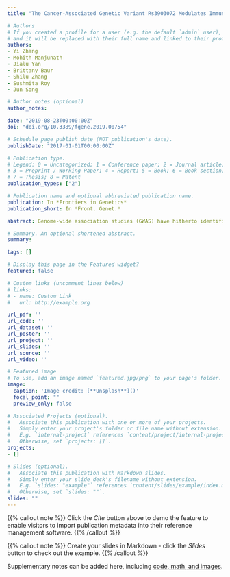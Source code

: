 ```yaml
---
title: "The Cancer-Associated Genetic Variant Rs3903072 Modulates Immune Cells in the Tumor Microenvironment"

# Authors
# If you created a profile for a user (e.g. the default `admin` user), write the username (folder name) here 
# and it will be replaced with their full name and linked to their profile.
authors:
- Yi Zhang
- Mohith Manjunath
- Jialu Yan
- Brittany Baur
- Shilu Zhang
- Sushmita Roy
- Jun Song

# Author notes (optional)
author_notes:

date: "2019-08-23T00:00:00Z"
doi: "doi.org/10.3389/fgene.2019.00754"

# Schedule page publish date (NOT publication's date).
publishDate: "2017-01-01T00:00:00Z"

# Publication type.
# Legend: 0 = Uncategorized; 1 = Conference paper; 2 = Journal article;
# 3 = Preprint / Working Paper; 4 = Report; 5 = Book; 6 = Book section;
# 7 = Thesis; 8 = Patent
publication_types: ["2"]

# Publication name and optional abbreviated publication name.
publication: In *Frontiers in Genetics*
publication_short: In *Front. Genet.*

abstract: Genome-wide association studies (GWAS) have hitherto identified several germline variants associated with cancer susceptibility, but the molecular functions of these risk modulators remain largely uncharacterized. Recent studies have begun to uncover the regulatory potential of noncoding GWAS SNPs using epigenetic information in corresponding cancer cell types and matched normal tissues. However, this approach does not explore the potential effect of risk germline variants on other important cell types that constitute the microenvironment of tumor or its precursor. This paper presents evidence that the breast-cancer-associated variant rs3903072 may regulate the expression of CTSW in tumor-infiltrating lymphocytes. CTSW is a candidate tumor-suppressor gene, with expression highly specific to immune cells and also positively correlated with breast cancer patient survival. Integrative analyses suggest a putative causative variant in a GWAS-linked enhancer in lymphocytes that loops to the 3’ end of CTSW through three-dimensional chromatin interaction. Our work thus poses the possibility that a cancer-associated genetic variant could regulate a gene not only in the cell of cancer origin but also in immune cells in the microenvironment, thereby modulating the immune surveillance by T lymphocytes and natural killer cells and affecting the clearing of early cancer initiating cells.

# Summary. An optional shortened abstract.
summary: 

tags: []

# Display this page in the Featured widget?
featured: false

# Custom links (uncomment lines below)
# links:
# - name: Custom Link
#   url: http://example.org

url_pdf: ''
url_code: ''
url_dataset: ''
url_poster: ''
url_project: ''
url_slides: ''
url_source: ''
url_video: ''

# Featured image
# To use, add an image named `featured.jpg/png` to your page's folder. 
image:
  caption: 'Image credit: [**Unsplash**]()'
  focal_point: ""
  preview_only: false

# Associated Projects (optional).
#   Associate this publication with one or more of your projects.
#   Simply enter your project's folder or file name without extension.
#   E.g. `internal-project` references `content/project/internal-project/index.md`.
#   Otherwise, set `projects: []`.
projects:
- []

# Slides (optional).
#   Associate this publication with Markdown slides.
#   Simply enter your slide deck's filename without extension.
#   E.g. `slides: "example"` references `content/slides/example/index.md`.
#   Otherwise, set `slides: ""`.
slides: ""
---
```


{{% callout note %}}
Click the *Cite* button above to demo the feature to enable visitors to import publication metadata into their reference management software.
{{% /callout %}}

{{% callout note %}}
Create your slides in Markdown - click the *Slides* button to check out the example.
{{% /callout %}}

Supplementary notes can be added here, including [code, math, and images](https://wowchemy.com/docs/writing-markdown-latex/).

